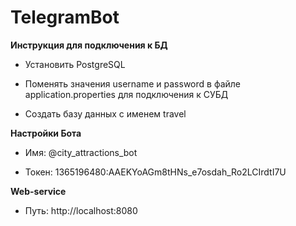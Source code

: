 # TelegramBot

**Инструкция для подключения к БД** 

* Установить PostgreSQL

* Поменять значения username и password в файле application.properties для подключения к СУБД

* Создать базу данных с именем travel

**Настройки Бота** 

* Имя: @city_attractions_bot

* Токен: 1365196480:AAEKYoAGm8tHNs_e7osdah_Ro2LCIrdtI7U

**Web-service** 

* Путь: http://localhost:8080

